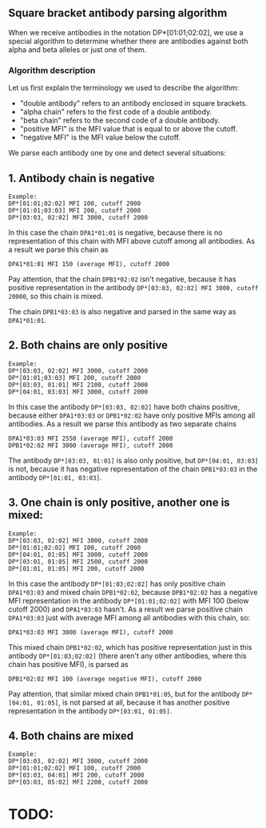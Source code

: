 ## Square bracket antibody parsing algorithm

When we receive antibodies in the notation DP*[01:01;02:02], we use a special 
algorithm to determine whether there are antibodies against both alpha and 
beta alleles or just one of them.

### Algorithm description

Let us first explain the terminology we used to describe the algorithm:

* "double antibody" refers to an antibody enclosed in square brackets.
* "alpha chain" refers to the first code of a double antibody.
* "beta chain" refers to the second code of a double antibody.
* "positive MFI" is the MFI value that is equal to or above the cutoff.
* "negative MFI" is the MFI value below the cutoff.

We parse each antibody one by one and detect several situations:

## 1. Antibody chain is negative
```text
Example:
DP*[01:01;02:02] MFI 100, cutoff 2000
DP*[01:01;03:03] MFI 200, cutoff 2000
DP*[03:03, 02:02] MFI 3000, cutoff 2000
```
In this case the chain `DPA1*01:01` is negative, because there is no
representation of this chain with MFI above cutoff among all antibodies.
As a result we parse this chain as
```text
DPA1*01:01 MFI 150 (average MFI), cutoff 2000
```

Pay attention, that the chain `DPB1*02:02` isn't negative, because
it has positive representation in the antibody 
`DP*[03:03, 02:02] MFI 3000, cutoff 20000`, so this chain is mixed.

The chain `DPB1*03:03` is also negative and parsed in the same way as `DPA1*01:01`.

## 2. Both chains are only positive
```text
Example:
DP*[03:03, 02:02] MFI 3000, cutoff 2000
DP*[01:01;03:03] MFI 200, cutoff 2000
DP*[03:03, 01:01] MFI 2100, cutoff 2000
DP*[04:01, 03:03] MFI 3000, cutoff 2000
```
In this case the antibody `DP*[03:03, 02:02]` have both chains positive,
because either `DPA1*03:03` or `DPB1*02:02` have only positive MFIs among all antibodies. 
As a result we parse this antibody as two separate chains
```text
DPA1*03:03 MFI 2550 (average MFI), cutoff 2000
DPB1*02:02 MFI 3000 (average MFI), cutoff 2000
```

The antibody `DP*[03:03, 01:01]` is also only positive, but
`DP*[04:01, 03:03]` is not, because it has negative representation of the chain
`DPB1*03:03` in the antibody `DP*[01:01, 03:03]`.

## 3. One chain is only positive, another one is mixed:
```text
Example:
DP*[03:03, 02:02] MFI 3000, cutoff 2000
DP*[01:01;02:02] MFI 100, cutoff 2000
DP*[04:01, 01:05] MFI 3000, cutoff 2000
DP*[03:01, 01:05] MFI 2500, cutoff 2000
DP*[01:01, 01:05] MFI 200, cutoff 2000
```
In this case the antibody `DP*[01:03;02:02]` has only positive 
chain `DPA1*03:03` and mixed chain `DPB1*02:02`, because `DPB1*02:02` has a negative
MFI representation in the antibody `DP*[01:01;02:02]` with MFI 100 (below cutoff 2000)
and `DPA1*03:03` hasn't.
As a result we parse positive chain `DPA1*03:03` just with average MFI among all antibodies with this chain, so:
```text
DPA1*03:03 MFI 3000 (average MFI), cutoff 2000
```
This mixed chain `DPB1*02:02`, which has positive
representation just in this antibody `DP*[01:03;02:02]` (there aren't any other
antibodies, where this chain has positive MFI), is parsed as 
```text
DPB1*02:02 MFI 100 (average negative MFI), cutoff 2000
```

Pay attention, that similar mixed chain `DPB1*01:05`, but for the antibody
`DP*[04:01, 01:05]`, is not parsed at all, because it has another positive representation
in the antibody `DP*[03:01, 01:05]`.

## 4. Both chains are mixed
```text
Example:
DP*[03:03, 02:02] MFI 3000, cutoff 2000
DP*[01:01;02:02] MFI 100, cutoff 2000
DP*[03:03, 04:01] MFI 200, cutoff 2000
DP*[03:03, 05:02] MFI 2200, cutoff 2000
```
# TODO:
